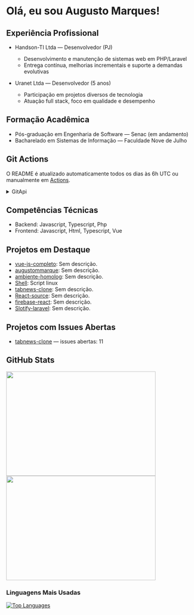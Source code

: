 # Olá, eu sou Augusto Marques!

## Experiência Profissional

- Handson-TI Ltda — Desenvolvedor (PJ)
  - Desenvolvimento e manutenção de sistemas web em PHP/Laravel
  - Entrega contínua, melhorias incrementais e suporte a demandas evolutivas

- Uranet Ltda — Desenvolvedor (5 anos)
  - Participação em projetos diversos de tecnologia
  - Atuação full stack, foco em qualidade e desempenho

## Formação Acadêmica

- Pós-graduação em Engenharia de Software — Senac (em andamento)
- Bacharelado em Sistemas de Informação — Faculdade Nove de Julho

## Git Actions

O README é atualizado automaticamente todos os dias às 6h UTC ou manualmente em [Actions](https://github.com/augustommarques/augustommarques/actions).

<details>
<summary>GitApi</summary>

### Localmente (Desenvolvimento)
```bash
# Instalar (se necessário)
npm install

# Atualizar README sem token (apenas repositórios públicos)
npm run update-readme

# Com token do GitHub (incluindo repositórios privados)
npm run update-readme:auth ghp_seu_token
```

Veja mais detalhes em:
- [update-readme-USAGE.md](update-readme-USAGE.md) - Como usar o script localmente
- [docs/github-profile-guide.md](docs/github-profile-guide.md) - Guia completo para criar perfil profissional no GitHub
- [docs/README-PRODUCTIVITY-DASHBOARD.md](docs/README-PRODUCTIVITY-DASHBOARD.md) - 📊 Template de Dashboard de Produtividade

</details>

## Competências Técnicas

<!-- SKILLS:START -->
- Backend: Javascript, Typescript, Php
- Frontend: Javascript, Html, Typescript, Vue
<!-- SKILLS:END -->

## Projetos em Destaque

<!-- PROJECTS:START -->
- [vue-js-completo](https://github.com/augustommarques/vue-js-completo): Sem descrição.
- [augustommarque](https://github.com/augustommarques/augustommarque): Sem descrição.
- [ambiente-homolog](https://github.com/augustommarques/ambiente-homolog): Sem descrição.
- [Shell](https://github.com/augustommarques/Shell): Script linux
- [tabnews-clone](https://github.com/augustommarques/tabnews-clone): Sem descrição.
- [React-source](https://github.com/augustommarques/React-source): Sem descrição.
- [firebase-react](https://github.com/augustommarques/firebase-react): Sem descrição.
- [Slotify-laravel](https://github.com/augustommarques/Slotify-laravel): Sem descrição.
<!-- PROJECTS:END -->

## Projetos com Issues Abertas
<!-- ISSUES_OPEN:START -->
- [tabnews-clone](https://github.com/augustommarques/tabnews-clone) — issues abertas: 11
<!-- ISSUES_OPEN:END -->

## GitHub Stats

<div align="left">
  <a href="https://github.com/augustommarques">
    <img src="https://github-readme-stats.vercel.app/api?username=augustommarques&theme=dracula&locale=pt-br&include_all_commits=true&count_private=true&hide_border=true" width="400" style="height: 280px; object-fit: contain; margin-right: 10px;" />
  </a>
  <a href="https://github.com/augustommarques">
    <img src="https://github-readme-streak-stats.herokuapp.com/?user=augustommarques&theme=dracula&locale=pt_BR&count_private=true&hide_border=true" width="400" style="height: 280px; object-fit: contain;" />
  </a>
</div>

### Linguagens Mais Usadas

<div align="left">
  <a href="https://github.com/augustommarques">
    <img src="https://github-readme-stats.vercel.app/api/top-langs/?username=augustommarques&layout=donut&theme=dracula&locale=pt-br" alt="Top Languages" />
  </a>
</div>
